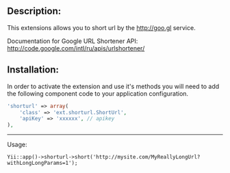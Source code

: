 Description:
------------
This extensions allows you to short url by the http://goo.gl service.

Documentation for Google URL Shortener API: http://code.google.com/intl/ru/apis/urlshortener/

Installation:
-------------

In order to activate the extension and use it's methods you will need to add the following 
component code to your application configuration.

```php
'shorturl' => array(
	'class' => 'ext.shorturl.ShortUrl',
	'apiKey' => 'xxxxxx', // apikey
),
```

-------------
Usage:

    Yii::app()->shorturl->short('http://mysite.com/MyReallyLongUrl?withLongLongParams=1');